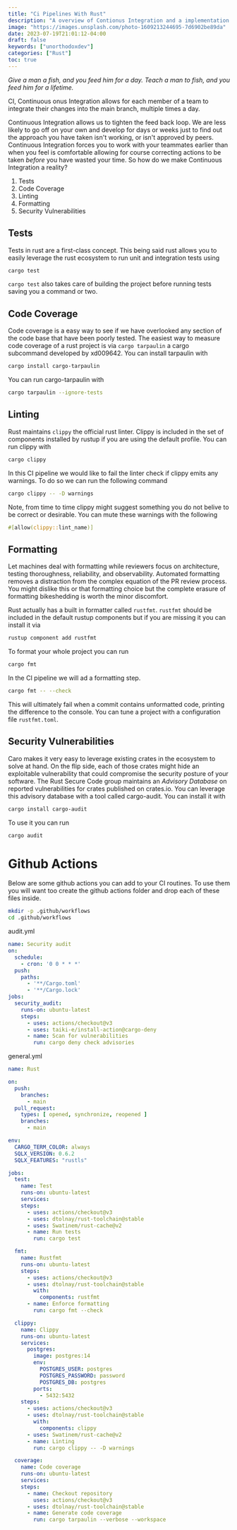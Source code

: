 ```yaml
---
title: "Ci Pipelines With Rust"
description: "A overview of Contionus Integration and a implementation of it with Rust"
image: "https://images.unsplash.com/photo-1609213244695-7d6902be89da"
date: 2023-07-19T21:01:12-04:00
draft: false
keywords: ["unorthodoxdev"]
categories: ["Rust"]
toc: true
---
```


*Give a man a fish, and you feed him for a day. Teach a man to fish, and you feed him for a lifetime.*

CI, Continuous onus Integration allows for each member of a team to integrate their changes into the main branch, multiple times a day. 

Continuous Integration allows us to tighten the feed back loop. We are less likely to go off on your own and develop for days or weeks just to find out the approach you have taken isn't working, or isn't approved by peers. Continuous Integration forces you to work with your teammates earlier than when you feel is comfortable allowing for course correcting actions to be taken *before* you have wasted your time. So how do we make Continuous Integration a reality?

1. Tests
2. Code Coverage
3. Linting
4. Formatting
5. Security Vulnerabilities

## Tests

Tests in rust are a first-class concept. This being said rust allows you to easily leverage the rust ecosystem to run unit and integration tests using 

```bash
cargo test
```

`cargo test` also takes care of building the project before running tests saving you a command or two.

## Code Coverage

Code coverage is a easy way to see if we have overlooked any section of the code base that have been poorly tested. The easiest way to measure code coverage of a rust project is via `cargo tarpaulin` a cargo subcommand developed by xd009642. You can install tarpaulin with

```bash
cargo install cargo-tarpaulin
```

You can run cargo-tarpaulin with

```bash
cargo tarpaulin --ignore-tests
```

## Linting

Rust maintains `clippy` the official rust linter. Clippy is included in the set of components installed by rustup if you are using the default profile. You can run clippy with 

```bash
cargo clippy
```

In this CI pipeline we would like to fail the linter check if clippy emits any warnings. To do so we can run the following command

```bash
cargo clippy -- -D warnings
```

Note, from time to time clippy might suggest something you do not belive to be correct or desirable. You can mute these warnings with the following

```rust
#[allow(clippy::lint_name)]
```

## Formatting

Let machines deal with formatting while reviewers focus on architecture, testing thoroughness, reliability, and observability. Automated formatting removes a distraction from the complex equation of the PR review process. You might dislike this or that formatting choice but the complete erasure of formatting bikeshedding is worth the minor discomfort.

Rust actually has a built in formatter called `rustfmt`. `rustfmt` should be included in the default rustup components but if you are missing it you can install it via 

```bash
rustup component add rustfmt
```

To format your whole project you can run 

```bash
cargo fmt
```

In the CI pipeline we will ad a formatting step.

```bash
cargo fmt -- --check
```

This will ultimately fail when a commit contains unformatted code, printing the difference to the console. You can tune a project with a configuration file `rustfmt.toml`. 

## Security Vulnerabilities

Caro makes it very easy to leverage existing crates in the ecosystem to solve at hand. On the flip side, each of those crates might hide an exploitable vulnerability that could compromise the security posture of your software. The Rust Secure Code group maintains an *Advisory Database* on reported vulnerabilities for crates published on crates.io. You can leverage this advisory database with a tool called cargo-audit. You can install it with

```bash
cargo install cargo-audit
```

To use it you can run

```bash
cargo audit
```

# Github Actions

Below are some github actions you can add to your CI routines. To use them you will want too create the github actions folder and drop each of these files inside.

```bash
mkdir -p .github/workflows
cd .github/workflows
```

audit.yml
```yml
name: Security audit
on:
  schedule:
    - cron: '0 0 * * *'
  push:
    paths:
      - '**/Cargo.toml'
      - '**/Cargo.lock'
jobs:
  security_audit:
    runs-on: ubuntu-latest
    steps:
      - uses: actions/checkout@v3
      - uses: taiki-e/install-action@cargo-deny
      - name: Scan for vulnerabilities
        run: cargo deny check advisories
```

general.yml
```yml
name: Rust

on:
  push:
    branches:
      - main
  pull_request:
    types: [ opened, synchronize, reopened ]
    branches:
      - main

env:
  CARGO_TERM_COLOR: always
  SQLX_VERSION: 0.6.2
  SQLX_FEATURES: "rustls"

jobs:
  test:
    name: Test
    runs-on: ubuntu-latest
    services:
    steps:
      - uses: actions/checkout@v3
      - uses: dtolnay/rust-toolchain@stable
      - uses: Swatinem/rust-cache@v2
      - name: Run tests
        run: cargo test

  fmt:
    name: Rustfmt
    runs-on: ubuntu-latest
    steps:
      - uses: actions/checkout@v3
      - uses: dtolnay/rust-toolchain@stable
        with:
          components: rustfmt
      - name: Enforce formatting
        run: cargo fmt --check

  clippy:
    name: Clippy
    runs-on: ubuntu-latest
    services:
      postgres:
        image: postgres:14
        env:
          POSTGRES_USER: postgres
          POSTGRES_PASSWORD: password
          POSTGRES_DB: postgres
        ports:
          - 5432:5432
    steps:
      - uses: actions/checkout@v3
      - uses: dtolnay/rust-toolchain@stable
        with:
          components: clippy
      - uses: Swatinem/rust-cache@v2
      - name: Linting
        run: cargo clippy -- -D warnings

  coverage:
    name: Code coverage
    runs-on: ubuntu-latest
    services:
    steps:
      - name: Checkout repository
        uses: actions/checkout@v3
      - uses: dtolnay/rust-toolchain@stable
      - name: Generate code coverage
        run: cargo tarpaulin --verbose --workspace
```
